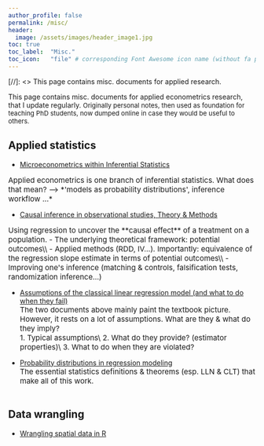 ```yaml
---
author_profile: false
permalink: /misc/
header:
  image: /assets/images/header_image1.jpg
toc: true
toc_label: 	"Misc."
toc_icon: 	"file" # corresponding Font Awesome icon name (without fa prefix)
---
```



[//]: <> This page contains misc. documents for applied research.

This page contains misc. documents for applied econometrics research, that I update regularly.
<span style="font-size:13px;">
Originally personal notes, then used as foundation for teaching PhD students, now dumped online in case they would be useful to others.</span>


## Applied statistics

  - [Microeconometrics within Inferential Statistics](../docs/microeconometrics.pdf)  
<span style="font-size:15px;">
Applied econometrics is one branch of inferential statistics. What does that mean? --> *'models as probability distributions', inference workflow ...*</span>
      
      
  - [Causal inference in observational studies, Theory & Methods](../docs/causal_inference.pdf)  
<span style="font-size:15px;">
Using regression to uncover the **causal effect** of a treatment on a population.
    - The underlying theoretical framework: potential outcomes\\
    - Applied methods (RDD, IV...). Importantly: equivalence of the regression slope estimate in terms of potential outcomes\\
    - Improving one's inference (matching & controls, falsification tests, randomization inference...)</span>

      
  - [Assumptions of the classical linear regression model (and what to do when they fail)](../docs/CLRM&estimators.pdf)  
<span style="font-size:15px;">The two documents above mainly paint the textbook picture. However, it rests on a lot of assumptions. What are they & what do they imply?  
      	1. Typical assumptions\\
      	2. What do they provide? (estimator properties)\\
      	3. What to do when they are violated?</span>

      
  - [Probability distributions in regression modeling](../docs/proba_theory.pdf)  
<span style="font-size:15px;">The essential statistics definitions & theorems (esp. LLN & CLT) that make all of this work.</span><br/><br/>


## Data wrangling

  - [Wrangling spatial data in R](../docs/spatialData_R.pdf)

